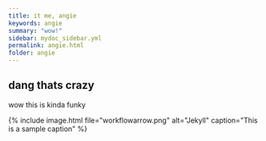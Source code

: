 ```yaml
---
title: it me, angie
keywords: angie
summary: "wow!"
sidebar: mydoc_sidebar.yml
permalink: angie.html
folder: angie
---
```


## dang thats crazy
wow this is kinda funky

{% include image.html file="workflowarrow.png" alt="Jekyll" caption="This is a sample caption" %}